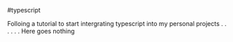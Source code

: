 #typescript

Folloing a tutorial to start intergrating typescript into my personal projects 
.
.
.
.
.
.
Here goes nothing 

